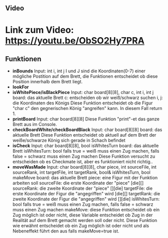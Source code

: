 ## Video

# Link zum Video: https://youtu.be/ObSO2Hy7PRA

## Funktionen

- **inBounds** Input: int i, int j
  I und J sind die Koordinaten(0-7) einer mögliche Postition auf dem Brett, die Funktionen entscheidet ob diese Position innerhalb dem Brett liegt.
- **lookFor**
- **isWhitePiece/isBlackPiece** Input: char board[8][8], char c, int i, int j
  board: das aktuelle Brett
  c: entscheiden ob wir weiß/schwarz suchen
  i, j: die Koordinaten des Königs
  Diese Funktion entscheidet ob die Figur "char c" den gegnerischen König "angreifen" kann. In diesem Fall return 1.
- **printBoard** Input: char board[8][8]
  Diese Funktion "print"-et das ganze Brett aus im Console.
- **checkBoardWhite/checkBoardBlack** Input: char board[8][8]
  board: das aktuelle Brett
  Diese Funktion entscheidet ob aktuell auf dem Brett der weiße/schwarze König sich gerade in Schach befindet
- **isCheck** Input: char board[8][8], bool isWhitesTurn
  board: das aktuelle Brett
  isWhitesTurn: bool falls true = weiß muss einen Zug machen, falls false = schwarz muss einen Zug machen
  Diese Funktion versucht zu entscheiden ob es Checkmate ist, aber es funktioniert nicht richtig..
- **moveWasMade** Input: char board[8][8], char piece, int sourceFile, int sourceRank, int targetFile, int targetRank,
  bool& isWhitesTurn, bool makeMove
  board: das aktuelle Brett
  piece: eine Figur mit der Funktion arbeiten soll
  sourceFile: die erste Koordinate der "piece" [die][]
  sourceRank: die zweite Koordinate der "piece" [][die]
  targetFile: die erste Koordinate der Figur die "angegriffen" wird [die][]
  targetRank: die zweite Koordinate der Figur die "angegriffen" wird [][die]
  isWhitesTurn: bool falls true = weiß muss einen Zug machen, falls false = schwarz muss einen Zug machen
  makeMove: diese Funktion entscheidet ob ein Zug möglich ist oder nicht, diese Variable entscheidet ob Zug in der Realität auf dem Brett gemacht werden soll oder nicht.
  Diese Funktion wie erwähnt entscheidet ob ein Zug möglich ist oder nicht und als Nebeneffekt führt den aus falls makeMove=true ist.
